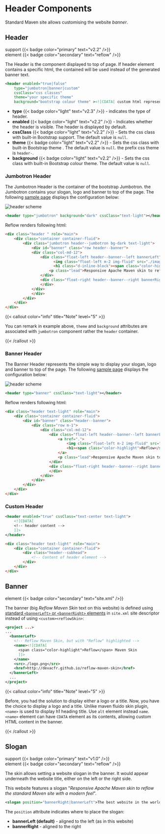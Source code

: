 # Header Components

Standard Maven site allows customising the website _banner_.

## Header

support {{< badge color="primary" text="v2.2" />}}<br/>
element {{< badge color="secondary" text="reflow" />}}

The Header is the component displayed to top of page. If header element contains a specific html, the contained will be used instead of the generated banner text.

```xml
<header enabled="true|false"
    type="jumbotron|banner|custom"
    cssClass="css classes"
    theme="your specific theme"
    background="bootstrap colour theme" ><![CDATA[ custom html representing the header content ]]></header>
```

- **type** {{< badge color="light" text="v2.3" />}} - indicates the type of header.
- **enabled** {{< badge color="light" text="v2.2" />}} - Indicates whether the header is visible. The header is displayed by default.
- **cssClass** {{< badge color="light" text="v2.2" />}} - Sets the css class with built-in Bootstrap support. The default value is `null`.
- **theme** {{< badge color="light" text="v2.2" />}} - Sets the css class with built-in Bootstrap theme . The default value is `null`. the prefix css theme is `header-`.
- **background** {{< badge color="light" text="v2.2" />}} - Sets the css class with built-in Bootstrap colour theme. The default value is `null`.

### Jumbotron Header

The Jumbotron Header is the container of the bootstrap Jumbotron. the Jumbotron contains your slogan, logo and banner to top of the page. The following [sample page][header-jumbotron] displays the configuration below:

![header scheme](../images/doc/header-jumbotron-scheme.png)

```xml
<header type="jumbotron" background="dark" cssClass="text-light"></header>
```

Reflow renders following html:

```html
<div class="header " role="main">
    <div class="container container-fluid">
        <div class="jumbotron header--jumbotron bg-dark text-light">
            <div id="banner" class="row header--banner">
            <div class="col-md-12">
                <div class="float-left header--banner--left bannerLeft">
                      <img class="float-left m-2 img-fluid" src="./images/logo.svg" alt="Reflow skin" width="144" height="144">
                      <h1 class="d-inline-block"><span class="color-highlight">Reflow</span> Maven Skin</h1>
                    <p class="lead">Responsive Apache Maven skin to reflow the standard Maven site with a modern feel</p>
                </div>
                <div class="float-right header--banner--right bannerRight">
                </div>
            </div>
            </div>
        </div>
    </div>
</div>
```

{{< callout color="info" title="Note" level="5" >}}

You can remark in example above, `theme` and `background` attributes are associated with `jumbotron` component rather the `header` container.

{{< /callout >}}

[header-jumbotron]: test/header-jumbotron.html

### Banner Header

The Banner Header represents the simple way to display your slogan, logo and banner to top of the page. The following [sample page][header-banner] displays the configuration below:

![header scheme](../images/doc/header-banner-scheme.png)

```xml
<header type="banner" cssClass="text-light"></header>
```

Reflow renders following html:

```html
<div class="header text-light" role="main">
    <div class="container container-fluid">
        <div id="banner" class="header--banner">
            <div class="row m-1">
                <div class="col-md-12">
                    <div class="float-left header--banner--left bannerLeft">
                        <a href=".">
                            <img class="float-left m-2 img-fluid" src="./images/logo.svg" alt="Reflow skin" width="144" height="144">
                            <h1><span class="color-highlight">Reflow</span> Maven Skin</h1>
                        </a>
                        <p class="lead">Responsive Apache Maven skin to reflow the standard Maven site with a modern feel</p>
                    </div>
                    <div class="float-right header--banner--right bannerRight">
                    </div>
                </div>
            </div>
        </div>
    </div>
</div>
```

[header-banner]: test/header-banner.html

### Custom Header

```xml
<header enabled="true" cssClass="text-center text-light">
    <![CDATA[
    <!-- header content -->
    ]]>
</header>
```

```html
<div class="header text-light" role="main">
    <div class="container container-fluid">
        <div class="header--subhead">
            <!-- Content of header element -->
        </div>
    </div>
</div>
```

## Banner

element {{< badge color="secondary" text="site.xml" />}}

The banner (big _Reflow Maven Skin_ text on this website) is defined using [standard `<bannerLeft>` or `<bannerRight>` elements][mvn-site-banner] in `site.xml` site
descriptor instead of using `<custom><reflowSkin>`:

```xml
<project ...>
...
  <bannerLeft>
    <!-- Reflow Maven Skin, but with "Reflow" highlighted -->
    <name><![CDATA[
      <span class="color-highlight">Reflow</span> Maven Skin
      ]]>
    </name>
    <src>./logo.png</src>
    <href>http://devacfr.github.io/reflow-maven-skin</href>
  </bannerLeft>
  ...
</project>
```

{{< callout color="info" title="Note" level="5" >}}

Before, you had the solution to display either a logo or a title. Now, you have the choice to display a logo and a title. Unlike maven fluido skin plugin, `<name>` is used to display h1 heading title. Use `alt` element instead `name`. `<name>` element can have `CDATA` element as its contents, allowing custom HTML content in the banner.

{{< /callout >}}

[mvn-site-banner]: http://maven.apache.org/plugins/maven-site-plugin/examples/sitedescriptor.html#Banner

## Slogan

support {{< badge color="primary" text="v1.0" />}}<br/>
element {{< badge color="secondary" text="reflow" />}}

The skin allows setting a website slogan in the banner. It would appear underneath the website
title, either on the left or the right side.

This website features a slogan
"_Responsive Apache Maven skin to reflow the standard Maven site with a modern feel_".

```xml
<slogan position="bannerRight|bannerLeft">The best website in the world</slogan>
```

The `position` attribute indicates where to place the slogan:

- **bannerLeft (default)** - aligned to the left (as in this website)
- **bannerRight** - aligned to the right
